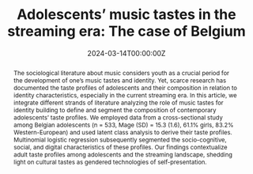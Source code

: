 ---
abstract: 'The sociological literature about music considers youth as a crucial period for the development of one’s music tastes and identity. Yet, scarce research has documented the taste profiles of adolescents and their composition in relation to identity characteristics, especially in the current streaming era. In this article, we integrate different strands of literature analyzing the role of music tastes for identity building to define and segment the composition of contemporary adolescents’ taste profiles. We employed data from a cross-sectional study among Belgian adolescents (n = 533, Mage (SD) = 15.3 (1.6), 61.1% girls, 83.2% Western-European) and used latent class analysis to derive their taste profiles. Multinomial logistic regression subsequently segmented the socio-cognitive, social, and digital characteristics of these profiles. Our findings contextualize adult taste profiles among adolescents and the streaming landscape, shedding light on cultural tastes as gendered technologies of self-presentation.'
authors:
- Luca Carbone
- Laura Vandenbosch
date: "2024-03-14T00:00:00Z"
doi: ""
featured: false
projects: []
publication: 'Cultural Sociology'
publication_short: ""
publication_types:
- "2"
publishDate: "2024-03-14T00:00:00Z"
tags:
- Adolescents
- Music streaming platforms
- Cultural hierarchies
- Taste profiles
- Gender
title: 'Adolescents’ music tastes in the streaming era: The case of Belgium'
url_code: ""
url_dataset: ""
url_pdf: ""
url_poster: ""
url_project: ""
url_slides: ""
url_source: ""
url_video: ""
---